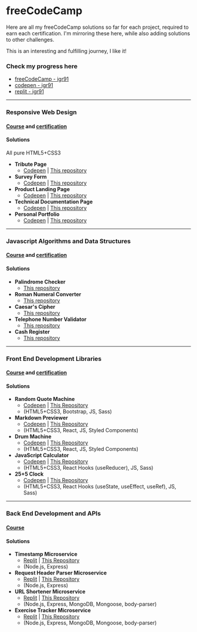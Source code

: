 # freeCodeCamp

Here are all my freeCodeCamp solutions so far for each project, required to earn each certification. I'm mirroring these here, while also adding solutions to other challenges.

This is an interesting and fulfilling journey, I like it!

### Check my progress here

* [freeCodeCamp - igr91](https://www.freecodecamp.org/igr91)
* [codepen - igr91](https://codepen.io/igr91)
* [replit - igr91](https://replit.com/@igr91/)

-----------------

### Responsive Web Design

#### [Course](https://www.freecodecamp.org/learn/responsive-web-design/) and [certification](https://www.freecodecamp.org/certification/igr91/responsive-web-design)

#### Solutions

All pure HTML5+CSS3

* **Tribute Page**
  * [Codepen](https://codepen.io/igr91/pen/eYdKGjN) | [This repository](ProjectSolutions/ResponsiveWebDesign/Tribute)
* **Survey Form**
  * [Codepen](https://codepen.io/igr91/pen/abmjWzg) | [This repository](ProjectSolutions/ResponsiveWebDesign/Survey)
* **Product Landing Page**
  * [Codepen](https://codepen.io/igr91/pen/ExgpOoW) | [This repository](ProjectSolutions/ResponsiveWebDesign/LandingPage)
* **Technical Documentation Page**
  * [Codepen](https://codepen.io/igr91/pen/xxEmdNM) | [This repository](ProjectSolutions/ResponsiveWebDesign/TechnicalDocumentation)
* **Personal Portfolio**
  * [Codepen](https://codepen.io/igr91/pen/jOMgKrY) | [This repository](ProjectSolutions/ResponsiveWebDesign/PersonalPortfolio)

-----------------

### Javascript Algorithms and Data Structures

#### [Course](https://www.freecodecamp.org/learn/javascript-algorithms-and-data-structures/) and [certification](https://www.freecodecamp.org/certification/igr91/javascript-algorithms-and-data-structures)

#### Solutions

* **Palindrome Checker**
  * [This repository](ProjectSolutions/JSAlgorithmsAndDataStructures/palindromeChecker.js)
* **Roman Numeral Converter**
  * [This repository](ProjectSolutions/JSAlgorithmsAndDataStructures/convertToRoman.js)
* **Caesar's Cipher**
  * [This repository](ProjectSolutions/JSAlgorithmsAndDataStructures/caesarsCipher.js)
* **Telephone Number Validator**
  * [This repository](ProjectSolutions/JSAlgorithmsAndDataStructures/telephoneCheck.js)
* **Cash Register**
  * [This repository](ProjectSolutions/JSAlgorithmsAndDataStructures/checkCashRegister.js)

-----------------

### Front End Development Libraries

#### [Course](https://www.freecodecamp.org/learn/front-end-libraries/) and [certification](https://www.freecodecamp.org/certification/igr91/front-end-libraries)

#### Solutions

* **Random Quote Machine**
  * [Codepen](https://codepen.io/igr91/pen/WNoWGNP) | [This Repository](ProjectSolutions/FrontendLibraries/RandomQuoteMachine)
  * (HTML5+CSS3, Bootstrap, JS, Sass)
* **Markdown Previewer**
  * [Codepen](https://codepen.io/igr91/pen/XWpbLWL) | [This Repository](ProjectSolutions/FrontendLibraries/markdownpreviewer)
  * (HTML5+CSS3, React, JS, Styled Components)
* **Drum Machine**
  * [Codepen](https://codepen.io/igr91/pen/ExZXVNa) | [This Repository](ProjectSolutions/FrontendLibraries/drummachine)
  * (HTML5+CSS3, React, JS, Styled Components)
* **JavaScript Calculator**
  * [Codepen](https://codepen.io/igr91/pen/NWdYKqz) | [This Repository](ProjectSolutions/FrontendLibraries/jscalculator)
  * (HTML5+CSS3, React Hooks (useReducer), JS, Sass)
* **25+5 Clock**
  * [Codepen](https://codepen.io/igr91/pen/abJzjZG) | [This Repository](ProjectSolutions/FrontendLibraries/255clock)
  * (HTML5+CSS3, React Hooks (useState, useEffect, useRef), JS, Sass)

-----------------

### Back End Development and APIs

#### [Course](https://www.freecodecamp.org/learn/back-end-development-and-apis/)

#### Solutions

* **Timestamp Microservice**
  * [Replit](https://boilerplate-project-timestamp--igr91.repl.co/) | [This Repository](ProjectSolutions/BackEndDevelopmentAndAPIs/boilerplate-project-timestamp)
  * (Node.js, Express)
* **Request Header Parser Microservice**
  * [Replit](https://boilerplate-project-headerparser.igr91.repl.co/) | [This Repository](ProjectSolutions/BackEndDevelopmentAndAPIs/boilerplate-project-headerparser)
  * (Node.js, Express)
* **URL Shortener Microservice**
  * [Replit](https://boilerplate-project-urlshortener.igr91.repl.co/) | [This Repository](ProjectSolutions/BackEndDevelopmentAndAPIs/boilerplate-project-urlshortener)
  * (Node.js, Express, MongoDB, Mongoose, body-parser)
* **Exercise Tracker Microservice**
  * [Replit](https://boilerplate-project-exercisetracker.igr91.repl.co) | [This Repository](ProjectSolutions/BackEndDevelopmentAndAPIs/boilerplate-project-exercisetracker)
  * (Node.js, Express, MongoDB, Mongoose, body-parser)
